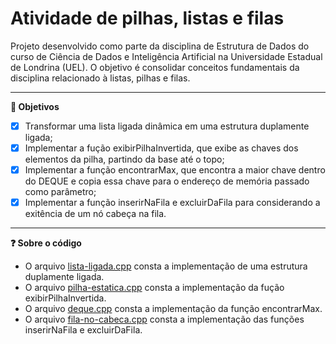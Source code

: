 # Atividade de pilhas, listas e filas

Projeto desenvolvido como parte da disciplina de Estrutura de Dados do curso de Ciência de Dados e Inteligência Artificial na Universidade Estadual de Londrina (UEL). O objetivo é consolidar conceitos fundamentais da disciplina relacionado à listas, pilhas e filas.


---


**:dart: Objetivos** 

- [X]   Transformar uma lista ligada dinâmica em uma estrutura duplamente ligada;
- [X]   Implementar a fução exibirPilhaInvertida, que exibe as chaves dos elementos da pilha, partindo da base até o topo;
- [X]   Implementar a função encontrarMax, que encontra a maior chave dentro do DEQUE e copia essa chave para o endereço de memória passado como parâmetro;
- [X]   Implementar a função inserirNaFila e excluirDaFila para considerando a exitência de um nó cabeça na fila.

---


**:question: Sobre o código** 

*   O arquivo [lista-ligada.cpp](https://github.com/luannagarla/lista-pilha-fila/blob/main/lista-ligada.cpp) consta a implementação de uma estrutura duplamente ligada.
*   O arquivo [pilha-estatica.cpp](https://github.com/luannagarla/lista-pilha-fila/blob/main/pilha-estatica.cpp) consta a implementação da fução exibirPilhaInvertida.
*   O arquivo [deque.cpp](https://github.com/luannagarla/lista-pilha-fila/blob/main/deque.cpp) consta a implementação da função encontrarMax.
*   O arquivo [fila-no-cabeca.cpp](https://github.com/luannagarla/lista-pilha-fila/blob/main/fila-no-cabeca.cpp) consta a implementação das funções inserirNaFila e excluirDaFila.
